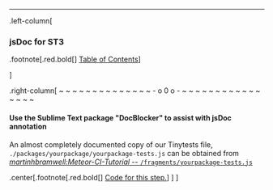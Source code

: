 ---
.left-column[
  ### jsDoc for ST3
.footnote[.red.bold[] [Table of Contents](./)] 
<!-- H -->]
.right-column[
~ ~ ~ ~ ~ ~ ~ ~ ~ ~ ~ ~ ~ ~ - o 0 o - ~ ~ ~ ~ ~ ~ ~ ~ ~ ~ ~ ~ ~ ~ ~ ~

#### Use the Sublime Text package "DocBlocker" to assist with jsDoc annotation

An almost completely documented copy of our Tinytests file, ```./packages/yourpackage/yourpackage-tests.js``` can be obtained from [*martinhbramwell:Meteor-CI-Tutorial* -- ```/fragments/yourpackage-tests.js```](https://raw.githubusercontent.com/martinhbramwell/Meteor-CI-Tutorial/master/fragments/yourpackage-tests.js) 




<!-- Code for this begins at line #485-->
<!-- B -->
.center[.footnote[.red.bold[] <a href="https://github.com/martinhbramwell/Meteor-CI-Tutorial/blob/master/Part02_UnitTestThePackage.sh#L485" target="_blank">Code for this step.</a>] ]
]
